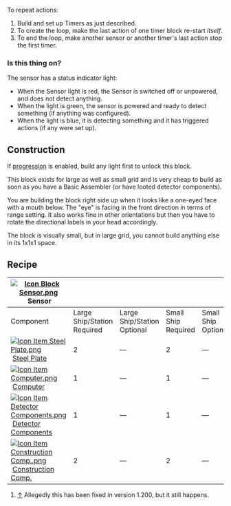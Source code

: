 To repeat actions:

1.  Build and set up Timers as just described.
2.  To create the loop, make the last action of one timer block re-start _itself_.
3.  To end the loop, make another sensor or another timer's last action stop the first timer.

### Is this thing on?

The sensor has a status indicator light:

*   When the Sensor light is red, the Sensor is switched off or unpowered, and does not detect anything.
*   When the light is green, the sensor is powered and ready to detect something (if anything was configured).
*   When the light is blue, it is detecting something and it has triggered actions (if any were set up).

## Construction

If [progression](https://spaceengineers.wiki.gg/wiki/Progression "Progression") is enabled, build any light first to unlock this block.

This block exists for large as well as small grid and is very cheap to build as soon as you have a Basic Assembler (or have looted detector components).

You are building the block right side up when it looks like a one-eyed face with a mouth below. The "eye" is facing in the front direction in terms of range setting. It also works fine in other orientations but then you have to rotate the directional labels in your head accordingly.

The block is visually small, but in large grid, you cannot build anything else in its 1x1x1 space.

## Recipe

| [![Icon Block Sensor.png](https://spaceengineers.wiki.gg/images/thumb/Icon_Block_Sensor.png/21px-Icon_Block_Sensor.png?b7e0be)](https://spaceengineers.wiki.gg/wiki/Sensor "Sensor") Sensor |     |     |     |     |
| --- | --- | --- | --- | --- |
| Component | Large Ship/Station  <br>Required | Large Ship/Station  <br>Optional | Small Ship  <br>Required | Small Ship  <br>Optional |
| [![Icon Item Steel Plate.png](https://spaceengineers.wiki.gg/images/thumb/Icon_Item_Steel_Plate.png/21px-Icon_Item_Steel_Plate.png?437e3a)](https://spaceengineers.wiki.gg/wiki/Steel_Plate "Steel Plate") [Steel Plate](https://spaceengineers.wiki.gg/wiki/Steel_Plate "Steel Plate") | 2   | —   | 2   | —   |
| [![Icon Item Computer.png](https://spaceengineers.wiki.gg/images/thumb/Icon_Item_Computer.png/21px-Icon_Item_Computer.png?65c1a4)](https://spaceengineers.wiki.gg/wiki/Computer "Computer") [Computer](https://spaceengineers.wiki.gg/wiki/Computer "Computer") | 1   | —   | 1   | —   |
| [![Icon Item Detector Components.png](https://spaceengineers.wiki.gg/images/thumb/Icon_Item_Detector_Components.png/21px-Icon_Item_Detector_Components.png?ec13ed)](https://spaceengineers.wiki.gg/wiki/Detector_Components "Detector Components") [Detector Components](https://spaceengineers.wiki.gg/wiki/Detector_Components "Detector Components") | 1   | —   | 1   | —   |
| [![Icon Item Construction Comp..png](https://spaceengineers.wiki.gg/images/thumb/Icon_Item_Construction_Comp..png/21px-Icon_Item_Construction_Comp..png?cdc26f)](https://spaceengineers.wiki.gg/wiki/Construction_Comp. "Construction Comp.") [Construction Comp.](https://spaceengineers.wiki.gg/wiki/Construction_Comp. "Construction Comp.") | 2   | —   | 2   | —   |

1.  [↑](#cite_ref-1 "Jump up") Allegedly this has been fixed in version 1.200, but it still happens.